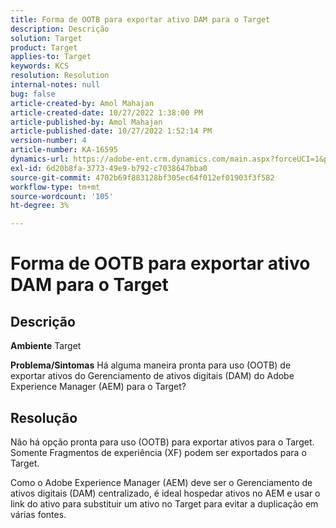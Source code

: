 ```yaml
---
title: Forma de OOTB para exportar ativo DAM para o Target
description: Descrição
solution: Target
product: Target
applies-to: Target
keywords: KCS
resolution: Resolution
internal-notes: null
bug: false
article-created-by: Amol Mahajan
article-created-date: 10/27/2022 1:38:00 PM
article-published-by: Amol Mahajan
article-published-date: 10/27/2022 1:52:14 PM
version-number: 4
article-number: KA-16595
dynamics-url: https://adobe-ent.crm.dynamics.com/main.aspx?forceUCI=1&pagetype=entityrecord&etn=knowledgearticle&id=86fb7590-fc55-ed11-bba2-6045bd006793
exl-id: 6d20b8fa-3773-49e9-b792-c7038647bba0
source-git-commit: 4702b69f883128bf305ec64f012ef01903f3f582
workflow-type: tm+mt
source-wordcount: '105'
ht-degree: 3%

---
```


# Forma de OOTB para exportar ativo DAM para o Target

## Descrição

<b>Ambiente</b>
Target


<b>Problema/Sintomas</b>
Há alguma maneira pronta para uso (OOTB) de exportar ativos do Gerenciamento de ativos digitais (DAM) do Adobe Experience Manager (AEM) para o Target?


## Resolução


Não há opção pronta para uso (OOTB) para exportar ativos para o Target. Somente Fragmentos de experiência (XF) podem ser exportados para o Target.

Como o Adobe Experience Manager (AEM) deve ser o Gerenciamento de ativos digitais (DAM) centralizado, é ideal hospedar ativos no AEM e usar o link do ativo para substituir um ativo no Target para evitar a duplicação em várias fontes.
